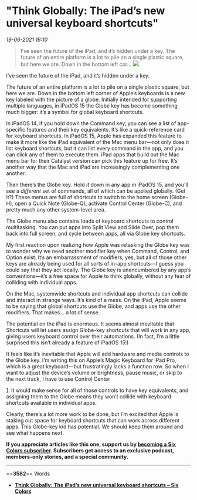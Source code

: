 # "Think Globally: The iPad’s new universal keyboard shortcuts"

*19-06-2021 16:10* 

> I’ve seen the future of the iPad, and it’s hidden under a key. The future of an entire platform is a lot to pile on a single plastic square, but here we are. Down in the bottom left cor…
![](https://i1.wp.com/sixcolors.com/wp-content/uploads/2021/06/globe-key-floater.jpg?ssl=1)

I’ve seen the future of the iPad, and it’s hidden under a key.

The future of an entire platform is a lot to pile on a single plastic square, but here we are. Down in the bottom left corner of Apple’s keyboards is a new key labeled with the picture of a globe. Initially intended for supporting multiple languages, in iPadOS 15 the Globe key has become something much bigger: it’s a symbol for global keyboard shortcuts.

In iPadOS 14, if you hold down the Command key, you can see a list of app-specific features and their key equivalents. It’s like a quick-reference card for keyboard shortcuts. In iPadOS 15, Apple has expanded this feature to make it more like the iPad equivalent of the Mac menu bar—not only does it list keyboard shortcuts, but it can list every command in the app, and you can click any of them to execute them. iPad apps that build out the Mac menu bar for their Catalyst version can pick this feature up for free. It’s another way that the Mac and iPad are increasingly complementing one another.

Then there’s the Globe key. Hold *it* down in any app in iPadOS 15, and you’ll see a *different* set of commands, all of which can be applied globally. (Get it?) These menus are full of shortcuts to switch to the home screen (Globe-H), open a Quick Note (Globe-Q), activate Control Center (Globe-C), and pretty much any other system-level area.

The Globe menu also contains loads of keyboard shortcuts to control multitasking. You can put apps into Split View and Slide Over, pop them back into full screen, and cycle between apps, all via Globe key shortcuts.

My first reaction upon realizing how Apple was retasking the Globe key was to wonder why we need another modifier key when Command, Control, and Option exist. It’s an embarrassment of modifiers, yes, but all of those other keys are already being used for all sorts of in-app shortcuts—I guess you could say that they act locally. The Globe key is unencumbered by any app’s conventions—it’s a free space for Apple to think globally, without any fear of colliding with individual apps.

On the Mac, systemwide shortcuts and individual app shortcuts can collide and interact in strange ways. It’s kind of a mess. On the iPad, Apple seems to be saying that global shortcuts use the Globe, and apps use the other modifiers. That makes… a lot of sense.

The potential on the iPad is enormous. It seems almost inevitable that Shortcuts will let users assign Globe-key shortcuts that will work in any app, giving users keyboard control over their automations. (In fact, I’m a little surprised this isn’t already a feature of iPadOS 15!)

It feels like it’s inevitable that Apple will add hardware and media controls to the Globe key. I’m writing this on Apple’s Magic Keyboard for iPad Pro, which is a great keyboard—but frustratingly lacks a function row. So when I want to adjust the device’s volume or brightness, pause music, or skip to the next track, I have to use Control Center

[1](https://sixcolors.com/post/2021/06/think-globally-the-ipads-new-universal-keyboard-shortcuts/#fn-20150-pedant). It would make sense for all of those controls to have key equivalents, and assigning them to the Globe means they won’t collide with keyboard shortcuts available in individual apps.

Clearly, there’s a lot more work to be done, but I’m excited that Apple is staking out space for keyboard shortcuts that can work across different apps. This Globe-key kid has potential. We should keep them around and see what happens next.

**If you appreciate articles like this one, support us by [becoming a Six Colors subscriber](https://sixcolors.com/subscribe/). Subscribers get access to an exclusive podcast, members-only stories, and a special community.**
***

==**3582**== Words

- **[Think Globally: The iPad’s new universal keyboard shortcuts – Six Colors](https://sixcolors.com/post/2021/06/think-globally-the-ipads-new-universal-keyboard-shortcuts/)**
